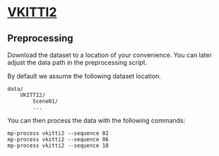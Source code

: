 

# [VKITTI2](https://europe.naverlabs.com/research/computer-vision/proxy-virtual-worlds-vkitti-2/)

## Preprocessing

Download the dataset to a location of your convenience. You can later adjust the data path in the preprocessing script.

By default we assume the following dataset location.
```
data/
    VKITTI2/
        Scene01/
        ...
```

You can then process the data with the following commands:

```
mp-process vkitti2 --sequence 02
mp-process vkitti2 --sequence 06
mp-process vkitti2 --sequence 18
```